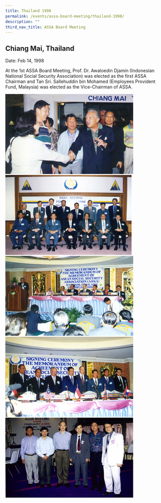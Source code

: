```yaml
---
title: Thailand 1998
permalink: /events/assa-board-meeting/thailand-1998/
description: ""
third_nav_title: ASSA Board Meeting
---
```

## Chiang Mai, Thailand
Date: Feb 14, 1998

At the 1st ASSA Board Meeting, Prof. Dr. Awaloedin Djamin (Indonesian National Social Security Association) was elected as the first ASSA Chairman and Tan Sri. Sallehuddin bin Mohamed (Employees Provident Fund, Malaysia) was elected as the Vice-Chairman of ASSA.

![](/images/Board%20Meeting/Thailand%201998/Thailand-1998-1.jpg)![](/images/Board%20Meeting/Thailand%201998/Thailand-1998-2.jpg)![](/images/Board%20Meeting/Thailand%201998/Thailand-1998-3.jpg)![](/images/Board%20Meeting/Thailand%201998/Thailand-1998-4.jpg)![](/images/Board%20Meeting/Thailand%201998/Thailand-1998-5.jpg)